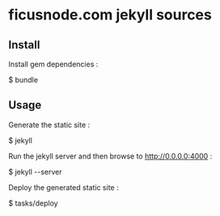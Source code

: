 # ficusnode.com jekyll sources

## Install

Install gem dependencies :

  $ bundle

## Usage

Generate the static site :

  $ jekyll

Run the jekyll server and then browse to http://0.0.0.0:4000 :

  $ jekyll --server

Deploy the generated static site :

  $ tasks/deploy
